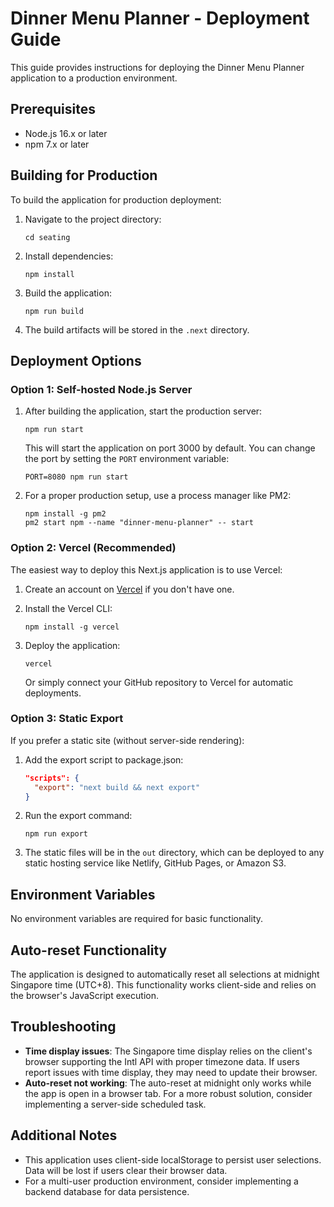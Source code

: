 # Dinner Menu Planner - Deployment Guide

This guide provides instructions for deploying the Dinner Menu Planner application to a production environment.

## Prerequisites

- Node.js 16.x or later
- npm 7.x or later

## Building for Production

To build the application for production deployment:

1. Navigate to the project directory:
   ```
   cd seating
   ```

2. Install dependencies:
   ```
   npm install
   ```

3. Build the application:
   ```
   npm run build
   ```

4. The build artifacts will be stored in the `.next` directory.

## Deployment Options

### Option 1: Self-hosted Node.js Server

1. After building the application, start the production server:
   ```
   npm run start
   ```
   
   This will start the application on port 3000 by default. You can change the port by setting the `PORT` environment variable:
   ```
   PORT=8080 npm run start
   ```

2. For a proper production setup, use a process manager like PM2:
   ```
   npm install -g pm2
   pm2 start npm --name "dinner-menu-planner" -- start
   ```

### Option 2: Vercel (Recommended)

The easiest way to deploy this Next.js application is to use Vercel:

1. Create an account on [Vercel](https://vercel.com) if you don't have one.
2. Install the Vercel CLI:
   ```
   npm install -g vercel
   ```
3. Deploy the application:
   ```
   vercel
   ```
   
   Or simply connect your GitHub repository to Vercel for automatic deployments.

### Option 3: Static Export

If you prefer a static site (without server-side rendering):

1. Add the export script to package.json:
   ```json
   "scripts": {
     "export": "next build && next export"
   }
   ```
2. Run the export command:
   ```
   npm run export
   ```
3. The static files will be in the `out` directory, which can be deployed to any static hosting service like Netlify, GitHub Pages, or Amazon S3.

## Environment Variables

No environment variables are required for basic functionality.

## Auto-reset Functionality

The application is designed to automatically reset all selections at midnight Singapore time (UTC+8). This functionality works client-side and relies on the browser's JavaScript execution.

## Troubleshooting

- **Time display issues**: The Singapore time display relies on the client's browser supporting the Intl API with proper timezone data. If users report issues with time display, they may need to update their browser.
- **Auto-reset not working**: The auto-reset at midnight only works while the app is open in a browser tab. For a more robust solution, consider implementing a server-side scheduled task.

## Additional Notes

- This application uses client-side localStorage to persist user selections. Data will be lost if users clear their browser data.
- For a multi-user production environment, consider implementing a backend database for data persistence. 